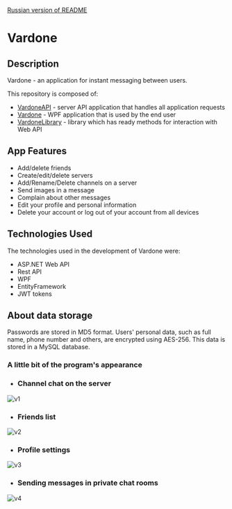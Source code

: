 <picture>
  <source media="(prefers-color-scheme: dark)" srcset="https://i.imgur.com/XFnSrVk.png">
  <source media="(prefers-color-scheme: light)" srcset="https://i.imgur.com/Pixbw99.png">
  <img>
</picture>

[Russian version of README](https://github.com/XxAZAZIKxX/Project-Vardone/blob/master/README_ru-RU.md)

# Vardone
## Description
Vardone - an application for instant messaging between users.

This repository is composed of:
- [VardoneAPI](https://github.com/XxAZAZIKxX/Project-Vardone/tree/master/VardoneApi) - server API application that handles all application requests
- [Vardone](https://github.com/XxAZAZIKxX/Project-Vardone/tree/master/Vardone) - WPF application that is used by the end user
- [VardoneLibrary](https://github.com/XxAZAZIKxX/Project-Vardone/tree/master/VardoneLibrary) - library which has ready methods for interaction with Web API

## App Features
- Add/delete friends
- Create/edit/delete servers
- Add/Rename/Delete channels on a server
- Send images in a message
- Complain about other messages
- Edit your profile and personal information
- Delete your account or log out of your account from all devices

## Technologies Used
The technologies used in the development of Vardone were:
- ASP.NET Web API
- Rest API
- WPF
- EntityFramework
- JWT tokens

## About data storage
Passwords are stored in MD5 format. Users' personal data, such as full name, phone number and others, are encrypted using AES-256. This data is stored in a MySQL database.

### A little bit of the program's appearance
- ### Channel chat on the server
![v1](https://i.imgur.com/vA9Tvpw.jpg)
- ### Friends list
![v2](https://i.imgur.com/aAaCRWG.jpg)
- ### Profile settings
![v3](https://i.imgur.com/yHXNulZ.jpg)
- ### Sending messages in private chat rooms
![v4](https://i.imgur.com/zDQmSXi.png)
